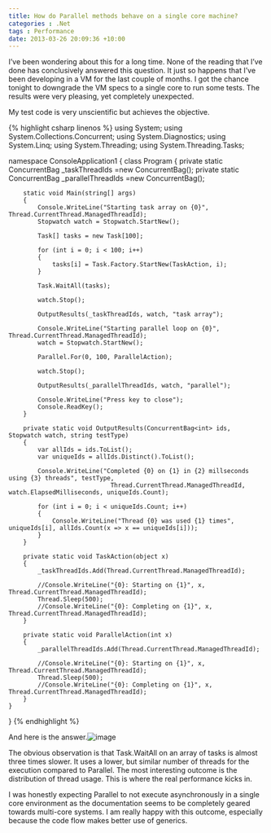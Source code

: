 ```yaml
---
title: How do Parallel methods behave on a single core machine?
categories : .Net
tags : Performance
date: 2013-03-26 20:09:36 +10:00
---
```


I’ve been wondering about this for a long time. None of the reading that I’ve done has conclusively answered this question. It just so happens that I’ve been developing in a VM for the last couple of months. I got the chance tonight to downgrade the VM specs to a single core to run some tests. The results were very pleasing, yet completely unexpected.

My test code is very unscientific but achieves the objective.

{% highlight csharp linenos %}
using System;
using System.Collections.Concurrent;
using System.Diagnostics;
using System.Linq;
using System.Threading;
using System.Threading.Tasks;
    
namespace ConsoleApplication1
{
    class Program
    {
        private static ConcurrentBag<int> _taskThreadIds =new ConcurrentBag<int>();
        private static ConcurrentBag<int> _parallelThreadIds =new ConcurrentBag<int>();
    
        static void Main(string[] args)
        {
            Console.WriteLine("Starting task array on {0}", Thread.CurrentThread.ManagedThreadId);
            Stopwatch watch = Stopwatch.StartNew();
    
            Task[] tasks = new Task[100];
    
            for (int i = 0; i < 100; i++)
            {
                tasks[i] = Task.Factory.StartNew(TaskAction, i);
            }
    
            Task.WaitAll(tasks);
    
            watch.Stop();
    
            OutputResults(_taskThreadIds, watch, "task array");
    
            Console.WriteLine("Starting parallel loop on {0}", Thread.CurrentThread.ManagedThreadId);
            watch = Stopwatch.StartNew();
    
            Parallel.For(0, 100, ParallelAction);
    
            watch.Stop();
    
            OutputResults(_parallelThreadIds, watch, "parallel");
    
            Console.WriteLine("Press key to close");
            Console.ReadKey();
        }
    
        private static void OutputResults(ConcurrentBag<int> ids, Stopwatch watch, string testType)
        {
            var allIds = ids.ToList();
            var uniqueIds = allIds.Distinct().ToList();
    
            Console.WriteLine("Completed {0} on {1} in {2} millseconds using {3} threads", testType,
                                Thread.CurrentThread.ManagedThreadId, watch.ElapsedMilliseconds, uniqueIds.Count);
    
            for (int i = 0; i < uniqueIds.Count; i++)
            {
                Console.WriteLine("Thread {0} was used {1} times", uniqueIds[i], allIds.Count(x => x == uniqueIds[i]));
            }
        }
    
        private static void TaskAction(object x)
        {
            _taskThreadIds.Add(Thread.CurrentThread.ManagedThreadId);
    
            //Console.WriteLine("{0}: Starting on {1}", x, Thread.CurrentThread.ManagedThreadId);
            Thread.Sleep(500);
            //Console.WriteLine("{0}: Completing on {1}", x, Thread.CurrentThread.ManagedThreadId);
        }
    
        private static void ParallelAction(int x)
        {
            _parallelThreadIds.Add(Thread.CurrentThread.ManagedThreadId);
    
            //Console.WriteLine("{0}: Starting on {1}", x, Thread.CurrentThread.ManagedThreadId);
            Thread.Sleep(500);
            //Console.WriteLine("{0}: Completing on {1}", x, Thread.CurrentThread.ManagedThreadId);
        }
    }
}
{% endhighlight %}

And here is the answer.![image][0]

The obvious observation is that Task.WaitAll on an array of tasks is almost three times slower. It uses a lower, but similar number of threads for the execution compared to Parallel. The most interesting outcome is the distribution of thread usage. This is where the real performance kicks in.

I was honestly expecting Parallel to not execute asynchronously in a single core environment as the documentation seems to be completely geared towards multi-core systems. I am really happy with this outcome, especially because the code flow makes better use of generics.

[0]: //blogfiles/image_154.png
